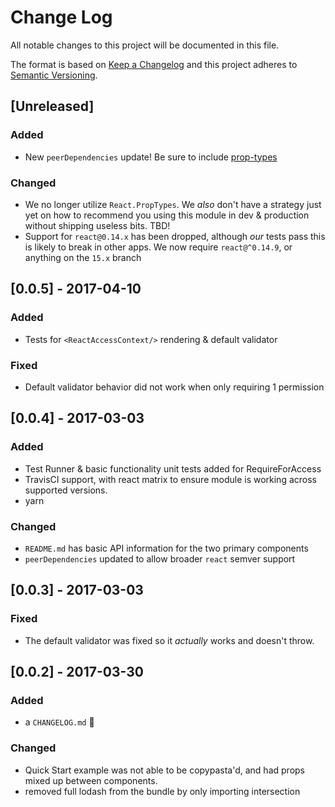 # Change Log
All notable changes to this project will be documented in this file.

The format is based on [Keep a Changelog](http://keepachangelog.com/)
and this project adheres to [Semantic Versioning](http://semver.org/).

## [Unreleased]
### Added
- New `peerDependencies` update! Be sure to include [prop-types](https://www.npmjs.com/package/prop-types)

### Changed
- We no longer utilize `React.PropTypes`. We _also_ don't have a strategy
just yet on how to recommend you using this module in dev & production
without shipping useless bits. TBD!
- Support for `react@0.14.x` has been dropped, although _our_ tests pass
this is likely to break in other apps. We now require `react@^0.14.9`, or
anything on the `15.x` branch

## [0.0.5] - 2017-04-10
### Added
- Tests for `<ReactAccessContext/>` rendering & default validator

### Fixed
- Default validator behavior did not work when only requiring 1 permission

## [0.0.4] - 2017-03-03
### Added
- Test Runner & basic functionality unit tests added for RequireForAccess
- TravisCI support, with react matrix to ensure module is working across
supported versions.
- yarn

### Changed
- `README.md` has basic API information for the two primary components
- `peerDependencies` updated to allow broader `react` semver support

## [0.0.3] - 2017-03-03
### Fixed
- The default validator was fixed so it _actually_ works and doesn't throw.

## [0.0.2] - 2017-03-30
### Added
- a `CHANGELOG.md` 🎉

### Changed
- Quick Start example was not able to be copypasta'd, and had props
mixed up between components.
- removed full lodash from the bundle by only importing intersection

